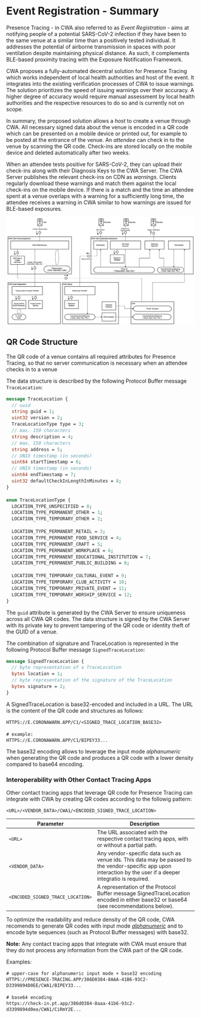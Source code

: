 # Event Registration - Summary

Presence Tracing - in CWA also referred to as _Event Registration_ - aims at notifying people of a potential SARS-CoV-2 infection if they have been to the same venue at a similar time than a positively tested individual. It addresses the potential of airborne transmission in spaces with poor ventilation despite maintaining physical distance. As such, it complements BLE-based proximity tracing with the Exposure Notification Framework.

CWA proposes a fully-automated decentral solution for Presence Tracing which works independent of local health authorities and host of the event. It integrates into the existing verification processes of CWA to issue warnings. The solution prioritizes the speed of issuing warnings over their accuracy. A higher degree of accuracy would require manual assessment by local health authorities and the respective resources to do so and is currently not on scope.

In summary, the proposed solution allows a _host_ to create a venue through CWA. All necessary signed data about the venue is encoded in a QR code which can be presented on a mobile device or printed out, for example to be posted at the entrance of the venue. An _attendee_ can check in to the venue by scanning the QR code. Check-ins are stored locally on the mobile device and deleted automatically after two weeks. 

When an attendee tests positive for SARS-CoV-2, they can upload their check-ins along with their Diagnosis Keys to the CWA Server. The CWA Server publishes the relevant check-ins on CDN as _warnings_. Clients regularly download these warnings and match them against the local check-ins on the mobile device. If there is a match and the time an attendee spent at a venue overlaps with a warning for a sufficiently long time, the attendee receives a warning in CWA similar to how warnings are issued for BLE-based exposures.

![TAM Diagram for Event Registration](./../../diagrams/png/evreg-tam-block.png)

## QR Code Structure

The QR code of a venue contains all required attributes for Presence Tracing, so that no server communication is necessary when an attendee checks in to a venue

The data structure is described by the following Protocol Buffer message `TraceLocation`:

```protobuf
message TraceLocation {
  // uuid
  string guid = 1;
  uint32 version = 2;
  TraceLocationType type = 3;
  // max. 150 characters
  string description = 4;
  // max. 150 characters
  string address = 5;
  // UNIX timestamp (in seconds)
  uint64 startTimestamp = 6;
  // UNIX timestamp (in seconds)
  uint64 endTimestamp = 7;
  uint32 defaultCheckInLengthInMinutes = 8;
}

enum TraceLocationType {
  LOCATION_TYPE_UNSPECIFIED = 0;
  LOCATION_TYPE_PERMANENT_OTHER = 1;
  LOCATION_TYPE_TEMPORARY_OTHER = 2;

  LOCATION_TYPE_PERMANENT_RETAIL = 3;
  LOCATION_TYPE_PERMANENT_FOOD_SERVICE = 4;
  LOCATION_TYPE_PERMANENT_CRAFT = 5;
  LOCATION_TYPE_PERMANENT_WORKPLACE = 6;
  LOCATION_TYPE_PERMANENT_EDUCATIONAL_INSTITUTION = 7;
  LOCATION_TYPE_PERMANENT_PUBLIC_BUILDING = 8;

  LOCATION_TYPE_TEMPORARY_CULTURAL_EVENT = 9;
  LOCATION_TYPE_TEMPORARY_CLUB_ACTIVITY = 10;
  LOCATION_TYPE_TEMPORARY_PRIVATE_EVENT = 11;
  LOCATION_TYPE_TEMPORARY_WORSHIP_SERVICE = 12;
}
```

The `guid` attribute is generated by the CWA Server to ensure uniqueness across all CWA QR codes. The data structure is signed by the CWA Server with its private key to prevent tampering of the QR code or identity theft of the GUID of a venue.

The combination of signature and TraceLocation is represented in the following Protocol Buffer message `SignedTraceLocation`:

```protobuf
message SignedTraceLocation {
  // byte representation of a TraceLocation
  bytes location = 1;
  // byte representation of the signature of the TraceLocation
  bytes signature = 2;
}
```

A SignedTraceLocation is base32-encoded and included in a URL. The URL is the content of the QR code and structures as follows:

```shell
HTTPS://E.CORONAWARN.APP/C1/<SIGNED_TRACE_LOCATION_BASE32>

# example:
HTTPS://E.CORONAWARN.APP/C1/BIPEY33...
```

The base32 encoding allows to leverage the input mode _alphanumeric_ when generating the QR code and produces a QR code with a lower density compared to base64 encoding.


### Interoperability with Other Contact Tracing Apps

Other contact tracing apps that leverage QR code for Presence Tracing can integrate with CWA by creating QR codes according to the followig pattern:

```
<URL>/<VENDOR_DATA>/CWA1/<ENCODED_SIGNED_TRACE_LOCATION>
```

| Parameter | Description |
|---|---|
| `<URL>` | The URL associated with the respective contact tracing apps, with or without a partial path. |
| `<VENDOR_DATA>` | Any vendor-specific data such as venue ids. This data may be passed to the vendor-specific app upon interaction by the user if a deeper integratio is required. |
| `<ENCODED_SIGNED_TRACE_LOCATION>` | A representation of the Protocol Buffer message SignedTraceLocation encoded in either base32 or base64 (see recommendations below). |

To optimize the readability and reduce density of the QR code, CWA recomends to generate QR codes with input mode [_alphanumeric_](https://en.wikipedia.org/wiki/QR_code#Storage) and to encode byte sequences (such as Protocol Buffer messages) with base32.

**Note:** Any contact tracing apps that integrate with CWA must ensure that they do not process any information from the CWA part of the QR code.

Examples:

```shell
# upper-case for alphanumeric input mode + base32 encoding
HTTPS://PRESENCE-TRACING.APP/386D0384-8AAA-41B6-93C2-D3399894D0EE/CWA1/BIPEY33...

# base64 encoding
https://check-in.pt.app/386d0384-8aaa-41b6-93c2-d3399894d0ee/CWA1/CiRmY2E...
```